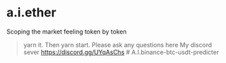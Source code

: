 # a.i.ether
Scoping the market feeling token by token
> yarn it. Then
> yarn start.
Please ask any questions here My discord sever https://discord.gg/UYqAsChs
#   A . I . b i n a n c e - b t c - u s d t - p r e d i c t e r  
 